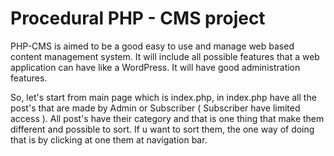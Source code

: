 # Procedural PHP - CMS project 

PHP-CMS is aimed to be a good easy to use and manage web based content management system. It will include all possible features that a web application can have like a WordPress. It will have good administration features.

So, let's start from main page which is index.php, in index.php have all the post's that are made by Admin or Subscriber ( Subscriber have limited access ). All post's have their category and that is one thing that make them different and possible to sort. If u want to sort them, the one way of doing that is by clicking at one them at navigation bar. 
